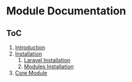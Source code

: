 # Module Documentation


## ToC

1. [Introduction](https://github.com/nWidart-Modules/Documentation/blob/master/Introduction/introduction.md)
1. [Installation](https://github.com/nWidart-Modules/Documentation/tree/master/Installation)
	1. [Laravel Installation](/Installation/laravel-installation.md)
	1. [Modules Installation](https://github.com/nWidart-Modules/Documentation/blob/master/Installation/modules-installation.md)
2. [Core Module]()